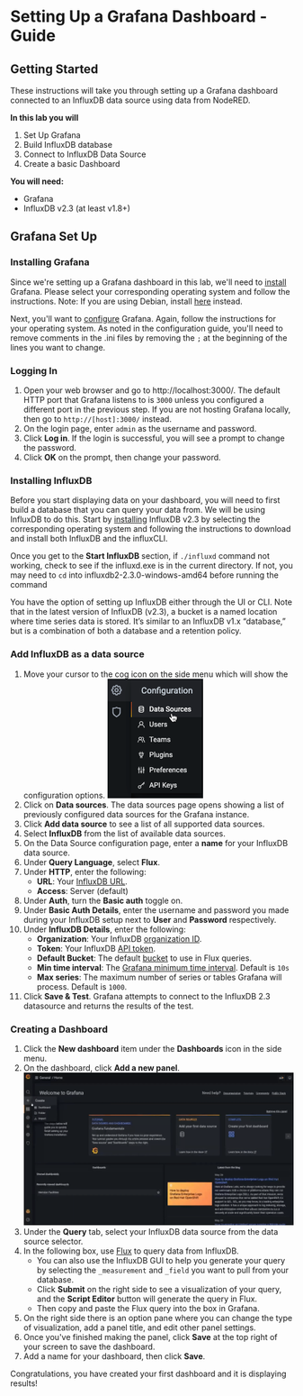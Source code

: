 # Setting Up a Grafana Dashboard - Guide

## Getting Started

These instructions will take you through setting up a Grafana dashboard connected to an InfluxDB data source using data from NodeRED.

__In this lab you will__
1. Set Up Grafana
2. Build InfluxDB database
2. Connect to InfluxDB Data Source
3. Create a basic Dashboard

__You will need:__
* Grafana
* InfluxDB v2.3 (at least v1.8+)

## Grafana Set Up

### Installing Grafana

Since we're setting up a Grafana dashboard in this lab, we'll need to [install](https://grafana.com/docs/grafana/latest/installation/) Grafana. Please select your corresponding operating system and follow the instructions. Note: If you are using Debian, install [here](https://computingforgeeks.com/how-to-install-grafana-on-debian-linux/) instead.

Next, you'll want to [configure](https://grafana.com/docs/grafana/latest/administration/configuration/) Grafana. Again, follow the instructions for your operating system. As noted in the configuration guide, you'll need to remove comments in the .ini files by removing the ```;``` at the beginning of the lines you want to change.

### Logging In

1. Open your web browser and go to http://localhost:3000/. The default HTTP port that Grafana listens to is ```3000``` unless you configured a different port in the previous step. If you are not hosting Grafana locally, then go to ```http://[host]:3000/``` instead.
2. On the login page, enter ```admin``` as the username and password.
3. Click **Log in**. If the login is successful, you will see a prompt to change the password.
4. Click **OK** on the prompt, then change your password.

### Installing InfluxDB

Before you start displaying data on your dashboard, you will need to first build a database that you can query your data from. We will be using InfluxDB to do this. Start by [installing](https://docs.influxdata.com/influxdb/v2.3/install/) InfluxDB v2.3 by selecting the corresponding operating system and following the instructions to download and install both InfluxDB and the influxCLI.

Once you get to the **Start InfluxDB** section, if ```./influxd``` command not working, check to see if the influxd.exe is in the current directory. If not, you may need to ```cd``` into influxdb2-2.3.0-windows-amd64 before running the command 

You have the option of setting up InfluxDB either through the UI or CLI. Note that in the latest version of InfluxDB (v2.3), a bucket is a named location where time series data is stored. It’s similar to an InfluxDB v1.x “database,” but is a combination of both a database and a retention policy.

### Add InfluxDB as a data source

1. Move your cursor to the cog icon on the side menu which will show the configuration options.
![alt text](images/data-sources.png)
2. Click on **Data sources**. The data sources page opens showing a list of previously configured data sources for the Grafana instance.
3. Click **Add data source** to see a list of all supported data sources.
4. Select **InfluxDB** from the list of available data sources.
5. On the Data Source configuration page, enter a **name** for your InfluxDB data source.
6. Under **Query Language**, select **Flux**.
7. Under **HTTP**, enter the following:
    * **URL**: Your [InfluxDB URL](https://docs.influxdata.com/influxdb/v2.3/reference/urls/).
    * **Access**: Server (default)
8. Under **Auth**, turn the **Basic auth** toggle on. 
9. Under **Basic Auth Details**, enter the username and password you made during your InfluxDB setup next to **User** and **Password** respectively.
10. Under **InfluxDB Details**, enter the following:
    * **Organization**: Your InfluxDB [organization ID](https://docs.influxdata.com/influxdb/v2.3/organizations/view-orgs/).
    * **Token**: Your InfluxDB [API token](https://docs.influxdata.com/influxdb/v2.3/security/tokens/).
    * **Default Bucket**: The default [bucket](https://docs.influxdata.com/influxdb/v2.3/organizations/buckets/) to use in Flux queries.
    * **Min time interval**: The [Grafana minimum time interval](https://grafana.com/docs/grafana/latest/features/datasources/influxdb/#min-time-interval). Default is ```10s```
    * **Max series**: The maximum number of series or tables Grafana will process. Default is ```1000```.
11. Click **Save & Test**. Grafana attempts to connect to the InfluxDB 2.3 datasource and returns the results of the test.


### Creating a Dashboard

1. Click the **New dashboard** item under the **Dashboards** icon in the side menu.
2. On the dashboard, click **Add a new panel**.
![alt text](images/make-grafana-dashboard.gif "Make Grafana Dashboard")
3. Under the **Query** tab, select your InfluxDB data source from the data source selector.
4. In the following box, use [Flux](https://docs.influxdata.com/influxdb/v2.3/query-data/get-started/query-influxdb/) to query data from InfluxDB.
    * You can also use the InfluxDB GUI to help you generate your query by selecting the ```_measurement``` and ```_field``` you want to pull from your database. 
    * Click **Submit** on the right side to see a visualization of your query, and the **Script Editor** button will generate the query in Flux.
    * Then copy and paste the Flux query into the box in Grafana.
5. On the right side there is an option pane where you can change the type of visualization, add a panel title, and edit other panel settings.
6. Once you've finished making the panel, click **Save** at the top right of your screen to save the dashboard.
7. Add a name for your dashboard, then click **Save**.

Congratulations, you have created your first dashboard and it is displaying results!


